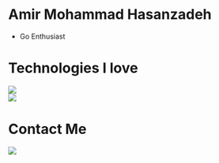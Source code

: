 # Amir Mohammad Hasanzadeh
- Go Enthusiast
# Technologies I love
[![](https://img.shields.io/badge/-go-black?style=for-the-badge&logo=go)](https://go.dev/)<br>
[![](https://img.shields.io/badge/-sql-black?style=for-the-badge&logo=sql)]()<br>

# Contact Me
[![](https://img.shields.io/badge/-Mail-black?style=for-the-badge&logo=gmail)](mailto:amirhasanzadehpy@gmail.com)
